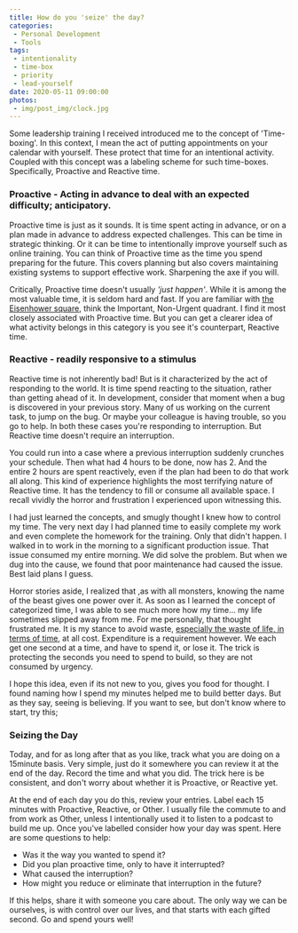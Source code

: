 ```yaml
---
title: How do you 'seize' the day?
categories:
 - Personal Development
 - Tools
tags:
 - intentionality
 - time-box
 - priority
 - lead-yourself
date: 2020-05-11 09:00:00
photos: 
 - img/post_img/clock.jpg
---
```

Some leadership training I received introduced me to the concept of 'Time-boxing'. In this context, I mean the act of putting appointments on your calendar with yourself. These protect that time for an intentional activity. Coupled with this concept was a labeling scheme for such time-boxes. Specifically, Proactive and Reactive time.

### Proactive - Acting in advance to deal with an expected difficulty; anticipatory.
Proactive time is just as it sounds. It is time spent acting in advance, or on a plan made in advance to address expected challenges. This can be time in strategic thinking. Or it can be time to intentionally improve yourself such as online training. You can think of Proactive time as the time you spend preparing for the future. This covers planning but also covers maintaining existing systems to support effective work. Sharpening the axe if you will.

Critically, Proactive time doesn't usually _'just happen'_. While it is among the most valuable time, it is seldom hard and fast. If you are familiar with [the Eisenhower square](https://www.artofmanliness.com/articles/eisenhower-decision-matrix/), think the Important, Non-Urgent quadrant. I find it most closely associated with Proactive time. But you can get a clearer idea of what activity belongs in this category is you see it's counterpart, Reactive time.

### Reactive - readily responsive to a stimulus
Reactive time is not inherently bad! But is it characterized by the act of responding to the world. It is time spend reacting to the situation, rather than getting ahead of it. In development, consider that moment when a bug is discovered in your previous story. Many of us working on the current task, to jump on the bug. Or maybe your colleague is having trouble, so you go to help. In both these cases you're responding to interruption. But Reactive time doesn't require an interruption.

You could run into a case where a previous interruption suddenly crunches your schedule. Then what had 4 hours to be done, now has 2. And the entire 2 hours are spent reactively, even if the plan had been to do that work all along. This kind of experience highlights the most terrifying nature of Reactive time. It has the tendency to fill or consume all available space. I recall vividly the horror and frustration I experienced upon witnessing this.

I had just learned the concepts, and smugly thought I knew how to control my time. The very next day I had planned time to easily complete my work and even complete the homework for the training. Only that didn't happen. I walked in to work in the morning to a significant production issue. That issue consumed my entire morning. We did solve the problem. But when we dug into the cause, we found that poor maintenance had caused the issue. Best laid plans I guess.

Horror stories aside, I realized that ,as with all monsters, knowing the name of the beast gives one power over it. As soon as I learned the concept of categorized time, I was able to see much more how my time... my life sometimes slipped away from me. For me personally, that thought frustrated me. It is my stance to avoid waste, [especially the waste of life, in terms of time](/2019/04/22/design-your-day/), at all cost. Expenditure is a requirement however. We each get one second at a time, and have to spend it, or lose it. The trick is protecting the seconds you need to spend to build, so they are not consumed by urgency.

I hope this idea, even if its not new to you, gives you food for thought. I found naming how I spend my minutes helped me to build better days. But as they say, seeing is believing. If you want to see, but don't know where to start, try this;

### Seizing the Day

Today, and for as long after that as you like, track what you are doing on a 15minute basis. Very simple, just do it somewhere you can review it at the end of the day. Record the time and what you did. The trick here is be consistent, and don't worry about whether it is Proactive, or Reactive yet.

At the end of each day you do this, review your entries. Label each 15 minutes with Proactive, Reactive, or Other. I usually file the commute to and from work as Other, unless I intentionally used it to listen to a podcast to build me up. Once you've labelled consider how your day was spent.  Here are some questions to help:

- Was it the way you wanted to spend it?
- Did you plan proactive time, only to have it interrupted?
- What caused the interruption?
- How might you reduce or eliminate that interruption in the future?

If this helps, share it with someone you care about. The only way we can be ourselves, is with control over our lives, and that starts with each gifted second. Go and spend yours well!
